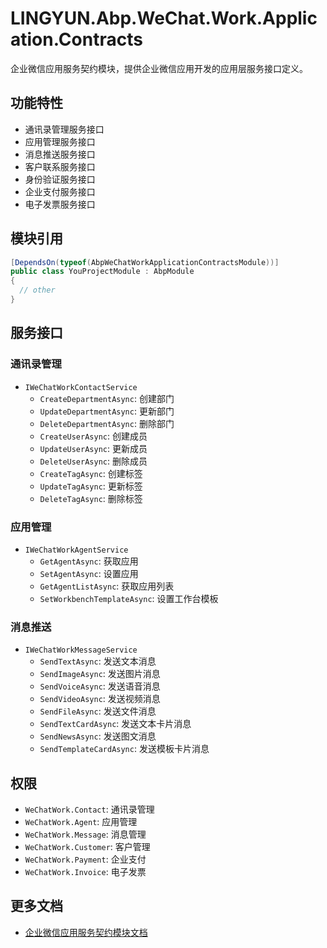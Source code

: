 # LINGYUN.Abp.WeChat.Work.Application.Contracts

企业微信应用服务契约模块，提供企业微信应用开发的应用层服务接口定义。

## 功能特性

* 通讯录管理服务接口
* 应用管理服务接口
* 消息推送服务接口
* 客户联系服务接口
* 身份验证服务接口
* 企业支付服务接口
* 电子发票服务接口

## 模块引用

```csharp
[DependsOn(typeof(AbpWeChatWorkApplicationContractsModule))]
public class YouProjectModule : AbpModule
{
  // other
}
```

## 服务接口

### 通讯录管理

* `IWeChatWorkContactService`
  * `CreateDepartmentAsync`: 创建部门
  * `UpdateDepartmentAsync`: 更新部门
  * `DeleteDepartmentAsync`: 删除部门
  * `CreateUserAsync`: 创建成员
  * `UpdateUserAsync`: 更新成员
  * `DeleteUserAsync`: 删除成员
  * `CreateTagAsync`: 创建标签
  * `UpdateTagAsync`: 更新标签
  * `DeleteTagAsync`: 删除标签

### 应用管理

* `IWeChatWorkAgentService`
  * `GetAgentAsync`: 获取应用
  * `SetAgentAsync`: 设置应用
  * `GetAgentListAsync`: 获取应用列表
  * `SetWorkbenchTemplateAsync`: 设置工作台模板

### 消息推送

* `IWeChatWorkMessageService`
  * `SendTextAsync`: 发送文本消息
  * `SendImageAsync`: 发送图片消息
  * `SendVoiceAsync`: 发送语音消息
  * `SendVideoAsync`: 发送视频消息
  * `SendFileAsync`: 发送文件消息
  * `SendTextCardAsync`: 发送文本卡片消息
  * `SendNewsAsync`: 发送图文消息
  * `SendTemplateCardAsync`: 发送模板卡片消息

## 权限

* `WeChatWork.Contact`: 通讯录管理
* `WeChatWork.Agent`: 应用管理
* `WeChatWork.Message`: 消息管理
* `WeChatWork.Customer`: 客户管理
* `WeChatWork.Payment`: 企业支付
* `WeChatWork.Invoice`: 电子发票

## 更多文档

* [企业微信应用服务契约模块文档](README.EN.md)
